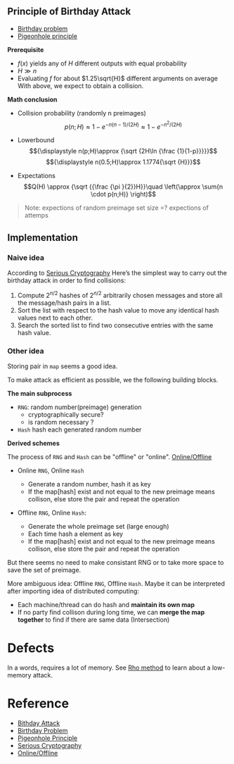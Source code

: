 
## Principle of Birthday Attack
- [Birthday problem](https://en.wikipedia.org/wiki/Birthday_problem)
- [Pigeonhole principle](https://en.wikipedia.org/wiki/Pigeonhole_principle)

**Prerequisite**    
- $f(x)$ yields any of $H$ different outputs with equal probability
- $H \gg n$
- Evaluating $f$ for about $1.25\sqrt{H}$ different arguments on average
With above, we expect to obtain a collision. 

**Math conclusion**

- Collision probability (randomly n preimages)
$${\displaystyle p(n;H)\approx 1-e^{-n(n-1)/(2H)}\approx 1-e^{-n^{2}/(2H)}}$$

- Lowerbound 
$${\displaystyle n(p;H)\approx {\sqrt {2H\ln {\frac {1}{1-p}}}}}$$
$${\displaystyle n(0.5;H)\approx 1.1774{\sqrt {H}}}$$

- Expectations
$$Q(H) \approx {\sqrt {{\frac {\pi }{2}}H}}\quad \left(\approx \sum{n \cdot p(n;H)} \right)$$

> Note: expections of random preimage set size =? expections of attemps 


## Implementation

### Naive idea
According to [Serious Cryptography](https://zh.book4you.org/book/3399523/14ceb5)
Here’s the simplest way to carry out the birthday attack in order to find
collisions:
1. Compute $2^{n/2}$ hashes of $2^{n/2}$ arbitrarily chosen messages and store all
the message/hash pairs in a list.
2. Sort the list with respect to the hash value to move any identical hash
values next to each other.
3. Search the sorted list to find two consecutive entries with the same
hash value.


### Other idea

Storing pair in `map` seems a good idea. 

To make attack as efficient as possible, we the following building blocks.

**The main subprocess**  
- `RNG`: random number(preimage) generation  
  - cryptographically secure?
  - is random necessary ?
- `Hash` hash each generated random number


**Derived schemes**

The process of `RNG` and `Hash` can be "offline" or "online". [Online/Offline](https://en.wikipedia.org/wiki/Online_algorithm)

- Online `RNG`, Online `Hash`
  - Generate a random  number, hash it as key
  - If the map[hash] exist and not equal to the new preimage means collison,  else store the pair and repeat the operation 

- Offline `RNG`, Online `Hash`:
  - Generate the whole preimage set (large enough)
  - Each time hash a element as key
  - If the map[hash] exist and not equal to the new preimage means collison,  else store the pair and repeat the operation
  

But there seems no need to make consistant RNG or to take more space to save the set of preimage.  


More ambiguous idea: Offline `RNG`, Offline `Hash`.  Maybe it can be interpreted after importing idea of distributed computing: 
- Each machine/thread can do hash and **maintain its own map**
- If no party find collison during long time, we can **merge the map together** to find if there are same data (Intersection)


# Defects
In a words, requires a lot of memory.
See [Rho method](../rho_attack/README.md]) to learn about a low-memory attack.


# Reference
- [Bithday Attack](https://en.wikipedia.org/wiki/Birthday_attack)
- [Birthday Problem](https://en.wikipedia.org/wiki/Birthday_problem)
- [Pigeonhole Principle](https://en.wikipedia.org/wiki/Pigeonhole_principle)
- [Serious Cryptography](https://zh.book4you.org/book/3399523/14ceb5)
- [Online/Offline](https://en.wikipedia.org/wiki/Online_algorithm)
